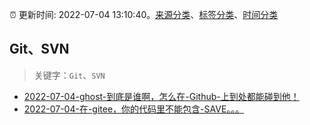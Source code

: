 :alarm_clock: 更新时间: 2022-07-04 13:10:40。[来源分类](../README.md)、[标签分类](../TAGS.md)、[时间分类](../TIMELINE.md)

## Git、SVN


> 关键字：`Git`、`SVN`



- [2022-07-04-ghost-到底是谁啊，怎么在-Github-上到处都能碰到他！](https://www.v2ex.com/t/864024) 
- [2022-07-04-在-gitee，你的代码里不能包含-SAVE。。。](https://www.v2ex.com/t/864017) 
